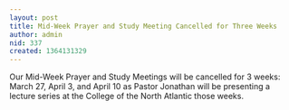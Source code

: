 ```yaml
---
layout: post
title: Mid-Week Prayer and Study Meeting Cancelled for Three Weeks
author: admin
nid: 337
created: 1364131329
---
```

<p>Our Mid-Week Prayer and Study Meetings will be cancelled for 3 weeks: March 27, April 3, and April 10 as Pastor Jonathan will be presenting a lecture series at the College of the North Atlantic those weeks.</p>
